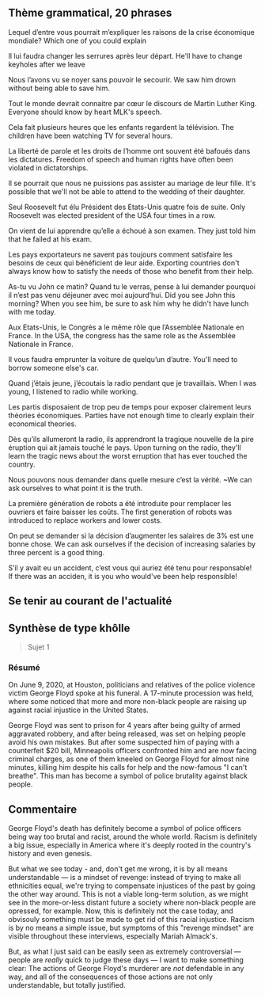## Thème grammatical, 20 phrases

Lequel d’entre vous pourrait m’expliquer les raisons de la crise économique mondiale?
Which one of you could explain 

Il lui faudra changer les serrures après leur départ.
He'll have to change keyholes after we leave

Nous l’avons vu se noyer sans pouvoir le secourir.
We saw him drown without being able to save him.

Tout le monde devrait connaitre par cœur le discours de Martin Luther King.
Everyone should know by heart MLK's speech.

Cela fait plusieurs heures que les enfants regardent la télévision.
The children have been watching TV for several hours.

La liberté de parole et les droits de l’homme ont souvent été bafoués dans les dictatures.
Freedom of speech and human rights have often been violated in dictatorships.

Il se pourrait que nous ne puissions pas assister au mariage de leur fille.
It's possible that we'll not be able to attend to the wedding of their daughter.

Seul Roosevelt fut élu Président des Etats-Unis quatre fois de suite.
Only Roosevelt was elected president of the USA four times in a row.

On vient de lui apprendre qu’elle a échoué à son examen.
They just told him that he failed at his exam.

Les pays exportateurs ne savent pas toujours comment satisfaire les besoins de ceux qui bénéficient de leur aide.
Exporting countries don't always know how to satisfy the needs of those who benefit from their help.

As-tu vu John ce matin? Quand tu le verras, pense à lui demander pourquoi il n’est pas venu déjeuner avec moi aujourd’hui.
Did you see John this morning? When you see him, be sure to ask him why he didn't have lunch with me today.

Aux Etats-Unis, le Congrès a le même rôle que l’Assemblée Nationale en France.
In the USA, the congress has the same role as the Assemblée Nationale in France.

Il vous faudra emprunter la voiture de quelqu’un d’autre.
You'll need to borrow someone else's car.

Quand j’étais jeune, j’écoutais la radio pendant que je travaillais.
When I was young, I listened to radio while working.

Les partis disposaient de trop peu de temps pour exposer clairement leurs théories économiques.
Parties have not enough time to clearly explain their economical theories.

Dès qu’ils allumeront la radio, ils apprendront la tragique nouvelle de la pire éruption qui ait jamais touché le pays.
Upon turning on the radio, they'll learn the tragic news about the worst erruption that has ever touched the country.

Nous pouvons nous demander dans quelle mesure c’est la vérité.
~We can ask ourselves to what point it is the truth.

La première génération de robots a été introduite pour remplacer les ouvriers et faire baisser les coûts.
The first generation of robots was introduced to replace workers and lower costs.

On peut se demander si la décision d’augmenter les salaires de 3% est une bonne chose.
We can ask ourselves if the decision of increasing salaries by three percent is a good thing.

S’il y avait eu un accident, c’est vous qui auriez été tenu pour responsable!
If there was an acciden, it is you who would've been help responsible!

## Se tenir au courant de l'actualité

## Synthèse de type khôlle

> Sujet 1

### Résumé

On June 9, 2020, at Houston, politicians and relatives of the police violence victim George Floyd spoke at his funeral. A 17-minute procession was held, where some noticed that more and more non-black people are raising up against racial injustice in the United States.

George Floyd was sent to prison for 4 years after being guilty of armed aggravated robbery, and after being released, was set on helping people avoid his own mistakes. But after some suspected him of paying with a counterfeit $20 bill, Minneapolis officers confronted him and are now facing criminal charges, as one of them kneeled on George Floyd for almost nine minutes, killing him despite his calls for help and the now-famous "I can't breathe". This man has become a symbol of police brutality against black people. 

## Commentaire

George Floyd's death has definitely become a symbol of police officers being way too brutal and racist, around the whole world. Racism is definitely a big issue, especially in America where it's deeply rooted in the country's history and even genesis. 

But what we see today - and, don't get me wrong, it is by all means understandable — is a mindset of revenge: instead of trying to make all ethnicities equal, we're trying to compensate injustices of the past by going the other way around. This is not a viable long-term solution, as we might see in the more-or-less distant future a society where non-black people are opressed, for example. Now, this is definitely not the case today, and obvisouly something must be made to get rid of this racial injustice. Racism is by no means a simple issue, but symptoms of this "revenge mindset" are visible throughout these interviews, especially Mariah Almack's.

But, as what I just said can be easily seen as extremely controversial — people are _really_ quick to judge these days — I want to make something clear: The actions of George Floyd's murderer are _not_ defendable in any way, and all of the consequences of those actions are not only understandable, but totally justified.

